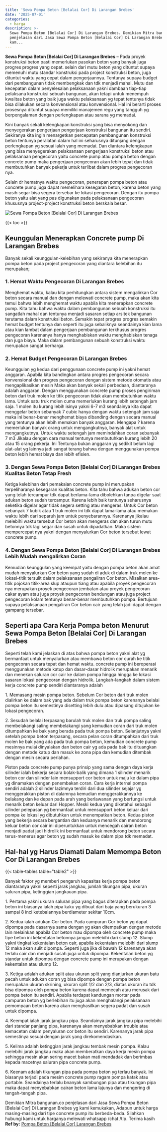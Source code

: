 ```yaml
---
title: 'Sewa Pompa Beton [Belalai Cor] Di Larangan Brebes'
date: '2025-07-01'
categories:
  - harga
description: >-
  Sewa Pompa Beton [Belalai Cor] Di Larangan Brebes. Demikian Mitra bangunan.co
  penjelasan dari Jasa Sewa Pompa Beton [Belalai Cor] Di Larangan Brebes yg
  kam...
---
```


**Sewa Pompa Beton \[Belalai Cor\] Di Larangan Brebes** – Pada proyek konstruksi beton pasti memerlukan pasokan beton yang banyak juga progres progres yang cepat. selain dari mutu beton yang dituntut supaya memenuhi mutu standar konstruksi pada project konstruksi beton, juga dituntut waktu yang cepat dalam pengerjaannya. Tentunya supaya budget dari pembangunan tidak membengkak dan tdk menjadi mahal. Mutu dan kecepatan dalam penyelesaian pelaksanaan yakni dambaan tiap-tiap pelaksana konstruksi sebuah bangunan, akan tetapi untuk menempuh kwalitas beton yang baik juga waktu pelaksanaan yg tepat tentunya tidak bisa dilakukan secara konvensional atau konvensional. Hal ini berarti proses prosesnya dituntut supaya memiliki manajemen regu yang tangguh yg berpengalaman dengan perlengkapan atau sarana yg memadai.

Kini banyak sekali kelengkapan konstruksi yang bisa menyokong dan menyegerakan pengerjaan pengerjaan konstruksi bangunan itu sendiri. Sekiranya kita ingin menargetkan percepatan pembangunan konstruksi beton tentunya peralatan dalam hal ini seharusnya ditunjang dengan perlengkapan yg sesuai ialah yang memadai. Dan diantara kelengkapan yang bisa menyegerakan pelaksanaan pengerjaan konstruksi beton atau pelaksanaan pengecoran yaitu concrete pump atau pompa beton dengan concrete pump maka pengerjaan pengecoran akan lebih tepat dan tidak membutuhkan banyak pekerja untuk terlibat dalam progres pengecoran nya.

Selain dr hematnya waktu pengecoran, penerapan pompa beton atau concrete pump juga dapat memelihara kesegaran beton, karena beton yang masih segar bisa segera tersebar ke lokasi pengecoran. Dengan itu pompa beton yaitu alat yang pas digunakan pada pelaksanaan pengecoran khususnya project-project konstruksi beton berskala besar.

![Sewa Pompa Beton [Belalai Cor] Di Larangan Brebes](/images/sewa-concrete-pump-04.png)

{{< toc >}}

## Keunggulan Menerapkan Concrete pump Di Larangan Brebes

Banyak sekali keunggulan-kelebihan yang sekiranya kita menerapkan pompa beton pada project pengecoran yang diantara kelebihan itu merupakan;

### 1\. Hemat Waktu Pengecoran Di Larangan Brebes

Menghemat waktu, kalau kita perhitungkan antara sistem mengalirkan Cor beton secara manual dan dengan melewati concrete pump, maka akan kita temui bahwa lebih menghemat waktu apabila kita menerapkan concrete pump. Kita tahu bahwa waktu dalam pembangunan sebuah konstruksi itu sangatlah mahal dan tentunya menjadi sasaran setiap arsitek bangunan terutama dalam konstruksi beton. Semakin tepat progres progres semakin hemat budget tentunya dan seperti itu juga sebaliknya seandainya kian lama atau kian lambat dalam pengerjaan pembangunan terkhusus progres pengecoran karenanya hanya menghabiskan waktu menghabiskan tenaga dan juga biaya. Maka dalam pembangunan sebuah konstruksi waktu merupakan sangat berharga.

### 2\. Hemat Budget Pengecoran Di Larangan Brebes

Keunggulan yg kedua dari penggunaan concrete pump ini yakni hemat anggaran. Apabila kita bandingkan antara progres pengecoran secara konvensional dan progres pengecoran dengan sistem metode otomatis atau mengaplikasikan mesin Maka akan banyak sekali perbedaan, diantaranya adalah anggaran. Dengan menggunakan concrete pump proses pengiriman beton dari truk molen ke titik pengecoran tidak akan membutuhkan waktu lama. Untuk satu truk molen cuma memerlukan kurang lebih setengah jam saja. 1 molen itu kurang lebih isinya yakni 6-7 m3 seandainya kita dapat menggelar beton sebanyak 7 cubic hanya dengan waktu setengah jam saja maka ini benar-benar menghemat biaya dibanding dengan secara manual yang tentunya akan lebih memakan banyak anggaran. Mengapa ? karena memerlukan banyak orang untuk mengangkutnya, banyak alat untuk mengangkutnya. Untuk waktu setengah jam memindahkan coran sebanyak 7 m3 Jikalau dengan cara manual tentunya membutuhkan kurang lebih 20 atau 15 orang pekerja. Ini Tentunya bukan anggaran yg sedikit belum lagi alat-alat yg lainnya jadi sangat terang bahwa dengan menggunakan pompa beton lebih hemat biaya dan lebih efisien.

### 3\. Dengan Sewa Pompa Beton \[Belalai Cor\] Di Larangan Brebes Kualitas Beton Tetap Fresh

Ketiga kelebihan dari pemakaian concrete pump ini merupakan terpeliharanya kesegaran kualitas beton. Kita tahu bahwa adukan beton cor yang telah tercampur tdk dapat berlama-lama dibolehkan tanpa digelar saat adukan beton sudah tercampur. Karena lebih baik tentunya seharusnya seketika digelar agar tidak segera setting atau mengeras. Untuk Cor beton sebanyak 7 kubik atau 1 truk molen ini tdk dapat lama-lama atau memakan waktu lebih dari separuh jam untuk penyebarannya. Karenanya jikalau melebihi waktu tersebut Cor beton akan mengeras dan akan turun mutu betonnya tdk lagi segar dan susah untuk dipadatkan. Maka sistem mempercepat nya yakni dengan menyalurkan Cor beton tersebut lewat concrete pump.

### 4\. Dengan Sewa Pompa Beton \[Belalai Cor\] Di Larangan Brebes Lebih Mudah mengalirkan Coran

Kemudian keunggulan yang keempat yaitu dengan pompa beton akan amat mudah menyalurkan Cor beton yang sudah di aduk di dalam truk molen ke lokasi-titik tersulit dalam pelaksanaan pengaliran Cor beton. Misalkan area-titik pojokan titik-area slup ataupun tiang atau apabila proyek pengecoran nya merupakan proyek pengecoran jembatan atau proyek pengecoran cakar ayam atau juga proyek pengecoran bendungan atau juga project pengecoran kolam tentunya benar-benar membutuhkan pompa. Bertujuan supaya pelaksanaan pengaliran Cor beton cair yang telah jadi dapat dengan gampang tersebar.

## Seperti apa Cara Kerja Pompa beton Menurut Sewa Pompa Beton \[Belalai Cor\] Di Larangan Brebes

Seperti telah kami jelaskan di atas bahwa pompa beton yakni alat yg bermanfaat untuk menyalurkan atau membawa beton cor curah ke titik pengecoran secara tepat dan hemat waktu. concrete pump ini beroperasi menggunakan metode katup dan dasar-dasar hidrolik merupakan menarik dan menekan saluran cor cair ke dalam pompa hingga hingga ke lokasi sasaran lokasi pengecoran dengan hidrolik. Langkah-langkah dalam sistem kerja concrete pump sendiri diantaranya adalah

1\. Memasang mesin pompa beton. Sebelum Cor beton dari truk molen dialirkan ke dalam bak yang ada dalam truk pompa beton karenanya belalai pompa beton itu semestinya disetting lebih dulu atau dipasang ditujukan ke lokasi pengecoran.

2\. Sesudah belalai terpasang barulah truk molen dan truk pompa saling membelakangi saling membelakangi yang kemudian coran dari truk molen ditumpahkan ke bak yang berada pada truk pompa beton. Selanjutnya yakni setelah pompa beton terpasang, secara pelan coran ditumpahkan dari truk molen ke bak yang ada pada truk pompa beton, kemudian concrete pump mesinnya mulai dinyalakan dan beton cair yg ada pada bak itu dituangkan dengan metode katup dan masuk ke zona pipa dan kemudian ditembak dengan mesin secara perlahan.

Piston pada concrete pump punya prinsip yang sama dengan daya kerja silinder ialah bekerja secara bolak-balik yang dimana 1 silinder menarik beton cor dan silinder lain mensupport cor beton untuk maju ke dalam pipa yg dinamakan dengan penembakan coran. Cara kerja internal pompa sendiri adalah 2 silinder lazimnya terdiri dari dua silinder sejajar yg menggerakkan piston di dalamnya kemudian menggerakkannya ke belakang dan ke depan pada arah yang berlawanan yang berfungsi untuk menarik beton keluar dari Hopper. Meski kedua yang diketahui sebagai silinder pelepasan yg bermanfaat untuk mensupport beton keluar dari pompa ke lokasi yg dibutuhkan untuk menempatkan beton. Kedua piston yang bekerja secara bergantian dan keduanya menarik dan mendorong keluar beton cor cair ini diperuntukkan untuk mencegah cairan beton menjadi padat jadi hidrolik ini bermanfaat untuk mendorong beton secara terus-menerus agar beton yg sudah masuk ke dalam pipa tdk memadat.

## Hal-hal yg Harus Diamati Dalam Memompa Beton Cor Di Larangan Brebes

{{< table-tables table="table2" >}}

Banyak faktor yg memberi pengaruh kapasitas kerja pompa beton diantaranya yakni seperti jarak jangkau, jumlah tikungan pipa, ukuran saluran pipa, ketinggian jangkauan pipa.

1\. Pertama yakni ukuran saluran pipa yang bagus diterapkan pada pompa beton ini biasanya ialah pipa kaku yg dibuat dari baja yang berukuran 3 sampai 8 inci ketebalannya berdiameter sekitar 10cm.

2\. Kedua ialah adukan Cor beton. Pada campuran Cor beton yg dapat dipompa pada dasarnya sama dengan yg akan ditempatkan dengan metode lain melainkan apabila Cor beton mau dipompa oleh concrete pump maka tipe beton ini kekentalan betonnya jangan melebihi dari slump 12. Slump yakni tingkat kekentalan beton cair, apabila kekentalan melebihi dari slump 12 maka akan sulit dipompa. Seperti juga jika di bawah 12 karenanya akan terlalu cair dan menjadi susah juga untuk dipompa. Kekentalan beton yg standar untuk dipompa dengan concrete pump ini merupakan dengan kekentalan atau slump 12.

3\. Ketiga adalah adukan split atau ukuran split yang dianjurkan ukuran batu pecah untuk adukan coran yg bisa dipompa dengan pompa beton merupakan ukuran skrining, ukuran split 1/2 dan 2/3, diatas ukuran itu tdk bisa dipompa oleh pompa beton karena dapat memecah atau merusak dari pompa beton itu sendiri. Apabila terdapat kandungan mortar pada campuran beton yg berlebihan itu juga akan menghalangi pelaksanaan pemompaan beton karena akan menghasilkan segera padat dan susah untuk dipompa.

4\. Keempat ialah jarak jangkau pipa. Seandainya jarak jangkau pipa melebihi dari standar panjang pipa, karenanya akan menyebabkan trouble atau kemacetan dalam penyaluran cor beton itu sendiri. Karenanya jarak pipa semestinya sesuai dengan jarak yang direkomendasikan.

5\. Kelima adalah ketinggian jarak jangkau tembak mesin pompa. Kalau melebihi jarak jangkau maka akan memberatkan daya kerja mesin pompa sehingga mesin akan sering macet bakan mati mendadak dan berimbas kepada macetnya saluran pipa concrete pump.

6\. Keenam adalah tikungan pipa pada pompa beton yg terlau banyak. Ini biasanya terjadi pada mesim concrete pump ragam pompa katak atau portable. Seandainya terlalu bnanyak sambungan pipa atau tikungan pipa maka dapat menyebabkan cairan beton lama lajunya dan mengering di tengah-tengah pipa.

Demikian Mitra bangunan.co penjelasan dari Jasa Sewa Pompa Beton \[Belalai Cor\] Di Larangan Brebes yg kami kemukakan, Adapun untuk harga masing-masing dari tipe concrete pump itu berbeda-beda. Silahkan hubungi kami untuk harganya melewati whatsapp /chat /tlp. Terima kasih
**Ref by:** [Pompa Beton [Belalai Cor] Larangan Brebes](https://id.wikipedia.org/wiki/Pompa)
